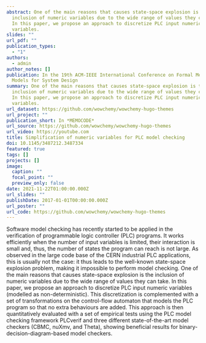 ```yaml
---
abstract: One of the main reasons that causes state-space explosion is the
  inclusion of numeric variables due to the wide range of values they can take.
  In this paper, we propose an approach to discretize PLC input numeric
  variables.
slides: ""
url_pdf: ""
publication_types:
  - "1"
authors:
  - admin
author_notes: []
publication: In the 19th ACM-IEEE International Conference on Formal Methods and
  Models for System Design
summary: One of the main reasons that causes state-space explosion is the
  inclusion of numeric variables due to the wide range of values they can take.
  In this paper, we propose an approach to discretize PLC input numeric
  variables.
url_dataset: https://github.com/wowchemy/wowchemy-hugo-themes
url_project: ""
publication_short: In *MEMOCODE*
url_source: https://github.com/wowchemy/wowchemy-hugo-themes
url_video: https://youtube.com
title: Simplification of numeric variables for PLC model checking
doi: 10.1145/3487212.3487334
featured: true
tags: []
projects: []
image:
  caption: ""
  focal_point: ""
  preview_only: false
date: 2021-11-22T01:00:00.000Z
url_slides: ""
publishDate: 2017-01-01T00:00:00.000Z
url_poster: ""
url_code: https://github.com/wowchemy/wowchemy-hugo-themes
---
```

Software model checking has recently started to be applied in the verification of programmable logic controller (PLC) programs. It works efficiently when the number of input variables is limited, their interaction is small and, thus, the number of states the program can reach is not large. As observed in the large code base of the CERN industrial PLC applications, this is usually not the case: it thus leads to the well-known state-space explosion problem, making it impossible to perform model checking. One of the main reasons that causes state-space explosion is the inclusion of numeric variables due to the wide range of values they can take. In this paper, we propose an approach to discretize PLC input numeric variables (modelled as non-deterministic). This discretization is complemented with a set of transformations on the control-flow automaton that models the PLC program so that no extra behaviours are added. This approach is then quantitatively evaluated with a set of empirical tests using the PLC model checking framework PLCverif and three different state-of-the-art model checkers (CBMC, nuXmv, and Theta), showing beneficial results for binary-decision-diagram-based model checkers.